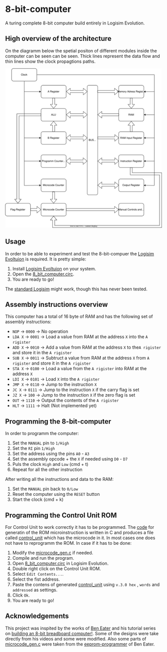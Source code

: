 # 8-bit-computer

A turing complete 8-bit computer build entirely in Logisim Evolution.

## High overview of the architecture
On the diagramm below the spetial positon of different modules inside the computer can be seen can be seen. 
Thick lines represent the data flow and thin lines show the clock propagtions paths.

![structure](/diagrams/Structure_Diagram.svg)

## Usage
In order to be able to experiment and test the 8-bit-compuer the [Logisim Evoltuion](https://github.com/logisim-evolution/logisim-evolution) is required.
It is pretty simple: 
  1. Install [Logisim Evoltuion](https://github.com/logisim-evolution/logisim-evolution) on your system.
  2. Open the [8_bit_computer.circ](8_bit_computer.circ).
  3. You are ready to go!

The [standard Logisim](http://www.cburch.com/logisim/) might work, though this has never been tested.

## Assembly instructions overview
This computer has a total of 16 byte of RAM and has the following set of assembly instructions:
  - `NOP` -> `0000` -> No operation
  - `LDA X` -> `0001` -> Load a value from RAM at the address `X` into the `A rigister`
  - `ADD X` -> `0010` -> Add a value from RAM at the address `X` to the`A rigister` and store it in the `A rigister`
  - `SUB X` -> `0011` -> Subtruct a value from RAM at the address `X` from `A rigister` and store it in the `A rigister`
  - `STA X` -> `0100` -> Load a value from the `A rigister` into RAM at the address `X`
  - `LDI X` -> `0101` -> Load `X` into the `A rigister`
  - `JMP X` -> `0110` -> Jump to the instruction `X`
  - `JC X` -> `0111` -> Jump to the instruction `X` if the carry flag is set
  - `JZ X` -> `100` -> Jump to the instruction `X` if the zero flag is set
  - `OUT` -> `1110` -> Output the contents of the `A rigister`
  - `HLT` -> `1111` -> Halt (Not implemented yet)

## Programming the 8-bit-computer
In order to programm the computer:
  1. Set the `MANUAL` pin to `1/High`
  2. Set the `RI` pin `1/High`
  3. Set the address using the pins `A0` - `A3`
  4. Set the assembly opcode + the `X` if needed using `D0` - `D7`
  5. Puls the clock `High` and `Low` (cmd + t)
  6. Repeat for all the other instruction

After writing all the instructions and data to the RAM:
  1. Set the `MANUAL` pin back to `0/Low`
  2. Reset the computer using the `RESET` button
  3. Start the clock (cmd + k)

## Programming the Control Unit ROM
For Control Unit to work correctly it has to be programmed. The [code](microcode_gen.c) for generatin of the ROM microinstruction is written in C and produces a file called [control_unit](control_unit) which has the microcode in it.
In most cases one does not have to reprogramm the ROM. In case if it has to be done:
  1. Modify the [microcode_gen.c](microcode_gen.c) if needed.
  2. Compile and run the program.
  3. Open [8_bit_computer.circ](8_bit_computer.circ) in Logisim Evolution.
  4. Double right click on the Control Unit ROM.
  5. Select `Edit Contents...`.
  6. Select the fist address.
  7. Paste the contens of generated [control_unit](control_unit) using `v.3.0 hex` , `words` and `addressed` as settings.
  8. Click `Ok`.
  9. You are ready to go!

## Acknowledgements
This project was inspited by the works of [Ben Eater](https://github.com/beneater) and his tutorial series on [building an 8-bit breadboard computer!](https://www.youtube.com/watch?v=HyznrdDSSGM&list=PLowKtXNTBypGqImE405J2565dvjafglHU). Some of the designs were take directly from his videos and some were modified. Also some parts of [microcode_gen.c](microcode_gen.c) were taken from the [eeprom-programmer](https://github.com/beneater/eeprom-programmer?tab=readme-ov-file) of Ben Eater.
     
